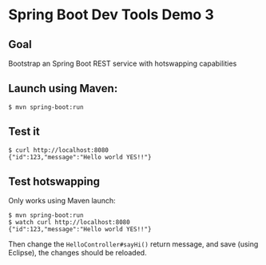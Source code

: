 # Spring Boot Dev Tools Demo 3

## Goal 
Bootstrap an Spring Boot REST service with hotswapping capabilities 

## Launch using Maven:

`$ mvn spring-boot:run`

## Test it
```
$ curl http://localhost:8080
{"id":123,"message":"Hello world YES!!"}
```

## Test hotswapping
Only works using Maven launch:

```
$ mvn spring-boot:run 
$ watch curl http://localhost:8080
{"id":123,"message":"Hello world YES!!"}
```

Then change the `HelloController#sayHi()` return message, and save (using Eclipse), the changes should be reloaded.
